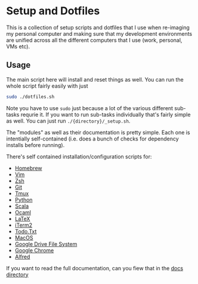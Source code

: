 # Setup and Dotfiles

This is a collection of setup scripts and dotfiles that I use when re-imaging my personal computer and making sure that my development environments are unified across all the different computers that I use (work, personal, VMs etc). 

## Usage

The main script here will install and reset things as well. You can run the whole script fairly easily with just 

```bash
sudo ./dotfiles.sh
```

Note you have to use `sudo` just because a lot of the various different sub-tasks requrie it. If you want to run sub-tasks individually that's fairly simple as well. You can just run `./{directory}/_setup.sh`.

The "modules" as well as their documentation is pretty simple. Each one is intentially self-contained (i.e. does a bunch of checks for dependency installs before running). 

There's self contained installation/configuration scripts for: 
* [Homebrew](./homebrew/_setup.sh)
* [Vim](./vim/_setup.sh)
* [Zsh](./zsh/_setup.sh)
* [Git](./git/_setup.sh)
* [Tmux](./tmux/_setup.sh)
* [Python](./python/_setup.sh)
* [Scala](./scala/_setup.sh)
* [Ocaml](./ocaml/_setup.sh)
* [LaTeX](./latex/_setup.sh)
* [iTerm2](./iterm2/_setup.sh)
* [Todo.Txt](./todo/_setup.sh)
* [MacOS](./macos/_setup.sh)
* [Google Drive File System](./google-drive/_setup.sh)
* [Google Chrome](./google-chrome/_setup.sh)
* [Alfred](./alfred/_setup.sh)

If you want to read the full documentation, can you fiew that in the [docs directory](./docs/REAMDME.md)